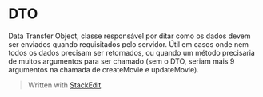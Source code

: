 
# DTO

Data Transfer Object, classe responsável por ditar como os dados devem ser enviados quando requisitados pelo servidor. Útil em casos onde nem todos os dados precisam ser retornados, ou quando um método precisaria de muitos argumentos para ser chamado (sem o DTO, seriam mais 9 argumentos na chamada de createMovie e updateMovie).

> Written with [StackEdit](https://stackedit.io/).
